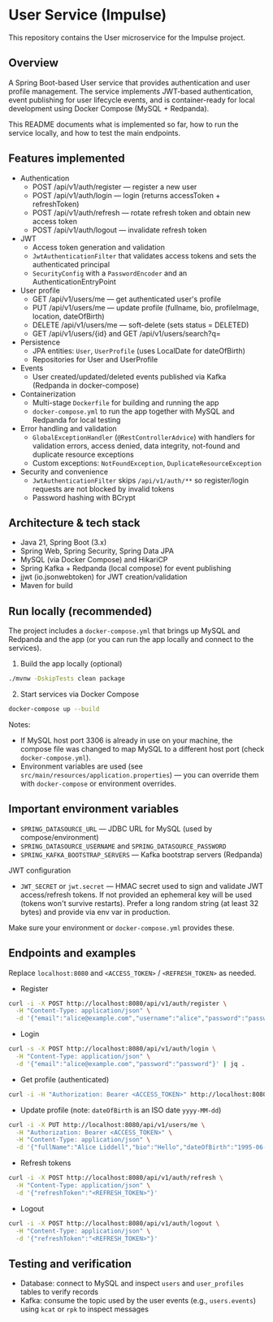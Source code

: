 # User Service (Impulse)

This repository contains the User microservice for the Impulse project.

## Overview

A Spring Boot-based User service that provides authentication and user profile management. The service implements JWT-based authentication, event publishing for user lifecycle events, and is container-ready for local development using Docker Compose (MySQL + Redpanda).

This README documents what is implemented so far, how to run the service locally, and how to test the main endpoints.

## Features implemented

- Authentication
  - POST /api/v1/auth/register — register a new user
  - POST /api/v1/auth/login — login (returns accessToken + refreshToken)
  - POST /api/v1/auth/refresh — rotate refresh token and obtain new access token
  - POST /api/v1/auth/logout — invalidate refresh token
- JWT
  - Access token generation and validation
  - `JwtAuthenticationFilter` that validates access tokens and sets the authenticated principal
  - `SecurityConfig` with a `PasswordEncoder` and an AuthenticationEntryPoint
- User profile
  - GET /api/v1/users/me — get authenticated user's profile
  - PUT /api/v1/users/me — update profile (fullname, bio, profileImage, location, dateOfBirth)
  - DELETE /api/v1/users/me — soft-delete (sets status = DELETED)
  - GET /api/v1/users/{id} and GET /api/v1/users/search?q=<query>
- Persistence
  - JPA entities: `User`, `UserProfile` (uses LocalDate for dateOfBirth)
  - Repositories for User and UserProfile
- Events
  - User created/updated/deleted events published via Kafka (Redpanda in docker-compose)
- Containerization
  - Multi-stage `Dockerfile` for building and running the app
  - `docker-compose.yml` to run the app together with MySQL and Redpanda for local testing
- Error handling and validation
  - `GlobalExceptionHandler` (`@RestControllerAdvice`) with handlers for validation errors, access denied, data integrity, not-found and duplicate resource exceptions
  - Custom exceptions: `NotFoundException`, `DuplicateResourceException`
- Security and convenience
  - `JwtAuthenticationFilter` skips `/api/v1/auth/**` so register/login requests are not blocked by invalid tokens
  - Password hashing with BCrypt

## Architecture & tech stack

- Java 21, Spring Boot (3.x)
- Spring Web, Spring Security, Spring Data JPA
- MySQL (via Docker Compose) and HikariCP
- Spring Kafka + Redpanda (local compose) for event publishing
- jjwt (io.jsonwebtoken) for JWT creation/validation
- Maven for build

## Run locally (recommended)

The project includes a `docker-compose.yml` that brings up MySQL and Redpanda and the app (or you can run the app locally and connect to the services).

1) Build the app locally (optional)

```bash
./mvnw -DskipTests clean package
```

2) Start services via Docker Compose

```bash
docker-compose up --build
```

Notes:
- If MySQL host port 3306 is already in use on your machine, the compose file was changed to map MySQL to a different host port (check `docker-compose.yml`).
- Environment variables are used (see `src/main/resources/application.properties`) — you can override them with `docker-compose` or environment overrides.

## Important environment variables

- `SPRING_DATASOURCE_URL` — JDBC URL for MySQL (used by compose/environment)
- `SPRING_DATASOURCE_USERNAME` and `SPRING_DATASOURCE_PASSWORD`
- `SPRING_KAFKA_BOOTSTRAP_SERVERS` — Kafka bootstrap servers (Redpanda)

JWT configuration
- `JWT_SECRET` or `jwt.secret` — HMAC secret used to sign and validate JWT access/refresh tokens. If not provided an ephemeral key will be used (tokens won't survive restarts). Prefer a long random string (at least 32 bytes) and provide via env var in production.

Make sure your environment or `docker-compose.yml` provides these.

## Endpoints and examples

Replace `localhost:8080` and `<ACCESS_TOKEN>` / `<REFRESH_TOKEN>` as needed.

- Register

```bash
curl -i -X POST http://localhost:8080/api/v1/auth/register \
  -H "Content-Type: application/json" \
  -d '{"email":"alice@example.com","username":"alice","password":"password"}'
```

- Login

```bash
curl -s -X POST http://localhost:8080/api/v1/auth/login \
  -H "Content-Type: application/json" \
  -d '{"email":"alice@example.com","password":"password"}' | jq .
```

- Get profile (authenticated)

```bash
curl -i -H "Authorization: Bearer <ACCESS_TOKEN>" http://localhost:8080/api/v1/users/me
```

- Update profile (note: `dateOfBirth` is an ISO date `yyyy-MM-dd`)

```bash
curl -i -X PUT http://localhost:8080/api/v1/users/me \
  -H "Authorization: Bearer <ACCESS_TOKEN>" \
  -H "Content-Type: application/json" \
  -d '{"fullName":"Alice Liddell","bio":"Hello","dateOfBirth":"1995-06-15"}'
```

- Refresh tokens

```bash
curl -i -X POST http://localhost:8080/api/v1/auth/refresh \
  -H "Content-Type: application/json" \
  -d '{"refreshToken":"<REFRESH_TOKEN>"}'
```

- Logout

```bash
curl -i -X POST http://localhost:8080/api/v1/auth/logout \
  -H "Content-Type: application/json" \
  -d '{"refreshToken":"<REFRESH_TOKEN>"}'
```

## Testing and verification

- Database: connect to MySQL and inspect `users` and `user_profiles` tables to verify records
- Kafka: consume the topic used by the user events (e.g., `users.events`) using `kcat` or `rpk` to inspect messages